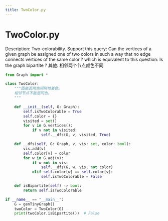 ```yaml
---
title: TwoColor.py
---
```


# TwoColor.py

Description: Two-colorability. Support this query: Can the vertices of a given graph be assigned one of two colors in such a way that no edge connects vertices of the same color ? which is equivalent to this question: Is the graph bipartite ?
其他: 相邻两个节点颜色不同

```python
from Graph import *

class TwoColor:
    """图能否两色间隔地着色。
    相邻节点不能是同色。
    """

    def __init__(self, G: Graph):
        self.isTwoColorable = True
        self.color = {}
        visited = set()
        for v in G.vertices():
            if v not in visited:
                self.__dfs(G, v, visited, True)

    def __dfs(self, G: Graph, v, vis: set, color: bool):
        vis.add(v)
        self.color[v] = color
        for w in G.adj(v):
            if w not in vis:
                self.__dfs(G, w, vis, not color)
            elif self.color[w] == self.color[v]:
                self.isTwoColorable = False

    def isBipartite(self) -> bool:
        return self.isTwoColorable

if __name__ == "__main__":
    G = genTinyGraph()
    twoColor = TwoColor(G)
    print(twoColor.isBipartite())  # False
```